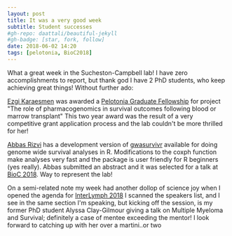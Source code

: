 ```yaml
---
layout: post
title: It was a very good week
subtitle: Student successes 
#gh-repo: daattali/beautiful-jekyll
#gh-badge: [star, fork, follow]
date: 2018-06-02 14:20
tags: [pelotonia, BioC2018]
---
```


What a great week in the Sucheston-Campbell lab! I have zero accomplishments to report, but thank god I have 2 PhD students, who keep achieving great things! Without further ado:

[Ezgi Karaesmen](https://karaesmen.github.io) was awarded a [Pelotonia Graduate Fellowship](https://cancer.osu.edu/research-and-education/pelotonia-funded-research/pelotonia-fellowship-program) for project "The role of pharmacogenomics in survival outcomes following blood or marrow transplant" This two year award was the result of a very competitive grant application process and the lab couldn't be more thrilled for her!

[Abbas Rizvi](https://scholar.google.ca/citations?user=AkjWKAsAAAAJ&hl=en) has a development version of [gwasurvivr](https://bioconductor.org/packages/3.8/bioc/html/gwasurvivr.html) available for doing genome wide survival analyses in R. Modifications to the coxph function make analyses very fast and the package is user friendly for R beginners (yes really). Abbas submitted an abstract and it was selected for a talk at [BioC 2018](https://bioc2018.bioconductor.org/talks-community). Way to represent the lab!

On a semi-related note my week had another dollop of science joy when I opened the agenda for [InterLymph 2018](https://epi.grants.cancer.gov/InterLymph/) I scanned the speakers list, and I see in the same section I'm speaking, but kicking off the session, is my former PhD student Alyssa Clay-Gilmour giving a talk on Multiple Myeloma and Survival; definitely a case of mentee exceeding the mentor! I look forward to catching up with her over a martini..or two 
